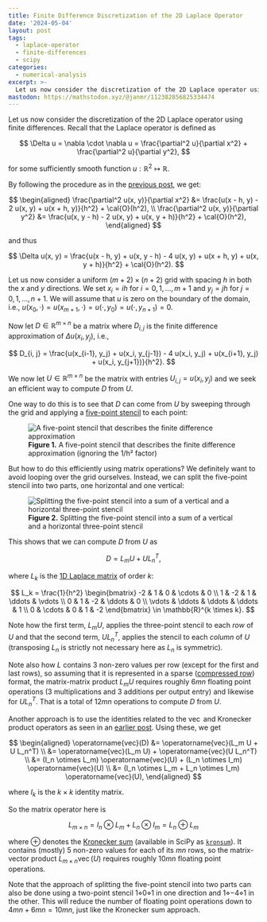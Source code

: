 ```yaml
---
title: Finite Difference Discretization of the 2D Laplace Operator
date: '2024-05-04'
layout: post
tags:
  - laplace-operator
  - finite-differences
  - scipy
categories:
  - numerical-analysis
excerpt: >-
  Let us now consider the discretization of the 2D Laplace operator using finite differences.
mastodon: https://mathstodon.xyz/@janmr/112382856825334474
---
```

Let us now consider the discretization of the 2D Laplace operator using finite differences.
Recall that the Laplace operator is defined as

$$
\Delta u = \nabla \cdot \nabla u = \frac{\partial^2 u}{\partial x^2} + \frac{\partial^2 u}{\partial y^2},
$$

for some sufficiently smooth function $u: \mathbb{R}^2 \mapsto \mathbb{R}$.

By following the procedure as in the [previous post](/blog/2024/04/finite-difference-discretization-of-1d-laplace),
we get:

$$
\begin{aligned}
\frac{\partial^2 u(x, y)}{\partial x^2} &= \frac{u(x - h, y) - 2 u(x, y) + u(x + h, y)}{h^2} + \cal{O}(h^2), \\
\frac{\partial^2 u(x, y)}{\partial y^2} &= \frac{u(x, y - h) - 2 u(x, y) + u(x, y + h)}{h^2} + \cal{O}(h^2),
\end{aligned}
$$

and thus

$$
\Delta u(x, y) = \frac{u(x - h, y) + u(x, y - h) - 4 u(x, y) + u(x + h, y) + u(x, y + h)}{h^2} + \cal{O}(h^2).
$$

Let us now consider a uniform $(m+2) \times (n+2)$ grid with spacing $h$ in both the $x$ and $y$ directions.
We set $x_i = i h$ for $i = 0, 1, \ldots, m+1$ and $y_j = j h$ for $j = 0, 1, \ldots, n+1$.
We will assume that $u$ is zero on the boundary of the domain, i.e.,
$u(x_0, \cdot) = u(x_{m+1}, \cdot) = u(\cdot, y_0) = u(\cdot, y_{n+1}) = 0$.

Now let $D \in \mathbb{R}^{m \times n}$ be a matrix where $D_{i, j}$ is the finite difference approximation
of $\Delta u(x_i, y_j)$, i.e.,

$$
D_{i, j} = \frac{u(x_{i-1}, y_j) + u(x_i, y_{j-1}) - 4 u(x_i, y_j) + u(x_{i+1}, y_j) + u(x_i, y_{j+1})}{h^2}.
$$

We now let $U \in \mathbb{R}^{m \times n}$ be the matrix with entries $U_{i, j} = u(x_i, y_j)$
and we seek an efficient way to compute $D$ from $U$.

One way to do this is to see that $D$ can come from $U$ by sweeping through the grid and applying a
[five-point stencil](https://en.wikipedia.org/wiki/Five-point_stencil#In_two_dimensions) to each point:

<figure>
  <img src="/media/wave-eqn/stencil4.svg" class="img-responsive" alt="A five-point stencil that describes the finite difference approximation">
  <figcaption><strong>Figure 1.</strong> A five-point stencil that describes the finite difference approximation (ignoring the 1/h&sup2; factor)</figcaption>
</figure>

But how to do this efficiently using matrix operations?
We definitely want to avoid looping over the grid ourselves.
Instead, we can split the five-point stencil into two parts, one horizontal and one vertical:

<figure>
  <img src="/media/wave-eqn/stencil-2p2.svg" class="img-responsive" alt="Splitting the five-point stencil into a sum of a vertical and a horizontal three-point stencil">
  <figcaption><strong>Figure 2.</strong> Splitting the five-point stencil into a sum of a vertical and a horizontal three-point stencil</figcaption>
</figure>

This shows that we can compute $D$ from $U$ as

$$
D = L_m U + U L_n^T,
$$

where $L_k$ is the [1D Laplace matrix](/blog/2024/04/finite-difference-discretization-of-1d-laplace) of order $k$:

$$
L_k = \frac{1}{h^2} \begin{bmatrix}
-2 & 1 & 0 & \cdots & 0 \\
1 & -2 & 1 & \ddots & \vdots \\
0 & 1 & -2 & \ddots & 0 \\
\vdots & \ddots & \ddots & \ddots & 1 \\
0 & \cdots & 0 & 1 & -2
\end{bmatrix} \in \mathbb{R}^{k \times k}.
$$

Note how the first term, $L_m U$, applies the three-point stencil to each *row* of $U$
and that the second term, $U L_n^T$, applies the stencil to each *column* of $U$
(transposing $L_n$ is strictly not necessary here as $L_n$ is symmetric).

Note also how $L$ contains 3 non-zero values per row (except for the first and last rows),
so assuming that it is represented in a sparse
([compressed row](https://en.wikipedia.org/wiki/Sparse_matrix#Compressed_sparse_row_(CSR,_CRS_or_Yale_format)))
format, the matrix-matrix product $L_m U$ requires roughly $6 m n$ floating point operations
(3 multiplications and 3 additions per output entry) and likewise for $U L_n^T$.
That is a total of $12 m n$ operations to compute $D$ from $U$.

Another approach is to use the identities related to the $\operatorname{vec}$ and
Kronecker product operators as seen in an
[earlier post](/blog/2024/04/a-kronecker-product-and-vec-operator-identity).
Using these, we get

$$
\begin{aligned}
\operatorname{vec}(D) &= \operatorname{vec}(L_m U + U L_n^T) \\
&= \operatorname{vec}(L_m U) + \operatorname{vec}(U L_n^T) \\
&= (I_n \otimes L_m) \operatorname{vec}(U) + (L_n \otimes I_m) \operatorname{vec}(U) \\
&= (I_n \otimes L_m + L_n \otimes I_m) \operatorname{vec}(U),
\end{aligned}
$$

where $I_k$ is the $k \times k$ identity matrix.

So the matrix operator here is

$$
L_{m \times n} = I_n \otimes L_m + L_n \otimes I_m = L_n \oplus L_m
$$

where $\oplus$ denotes the [Kronecker sum](https://en.wikipedia.org/wiki/Kronecker_sum)
(available in SciPy as [`kronsum`](https://docs.scipy.org/doc/scipy/reference/generated/scipy.sparse.kronsum.html)).
It contains (mostly) 5 non-zero values for each of its $m n$ rows, so the matrix-vector product
$L_{m \times n} \operatorname{vec}(U)$ requires roughly $10 m n$ floating point operations.

Note that the approach of splitting the five-point stencil into two parts can also be done
using a two-point stencil $1 \diamond 0 \diamond 1$ in one direction and $1 \diamond -4 \diamond 1$
in the other.
This will reduce the number of floating point operations down to $4 m n + 6 m n = 10 m n$,
just like the Kronecker sum approach.
